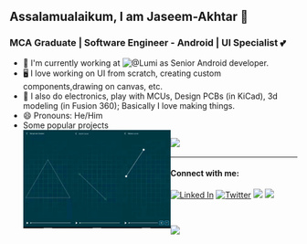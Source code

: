## Assalamualaikum, I am Jaseem-Akhtar 👋
### MCA Graduate | Software Engineer - Android | UI Specialist 💕

- 🔭 I'm currently working at ![@Lumi](https://github.com/orgs/lumirental) as Senior Android developer.
- 🖥️ I love working on UI from scratch, creating custom components,drawing on canvas, etc.
- 🌱 I also do electronics, play with MCUs, Design PCBs (in KiCad), 3d modeling (in Fusion 360); Basically I love making things.
- 😄 Pronouns: He/Him
- Some popular projects <br>
  <img style="float: left;" src="https://raw.githubusercontent.com/Jaseemakhtar/ComposeCG/main/art/Seipinsky_triangle.gif" width="86" />
  <img style="float: left;" src="https://raw.githubusercontent.com/Jaseemakhtar/ComposeCG/main/art/Koch_curve.gif" width="86" />
  <img style="float: left;" src="https://raw.githubusercontent.com/Jaseemakhtar/ComposeCG/main/art/Bezier_curve.gif" width="86" />

<a href="https://www.artstation.com/jaseem-akhtar"><img src="https://img.shields.io/badge/Artstation-1DA1F2?style=for-the-badge&logo=Artstation&logoColor=white" /></a>

<hr>

#### Connect with me: 

<a href="https://www.linkedin.com/in/jaseemakhtar/"><img alt="Linked In" title="Linked In" src="https://img.shields.io/badge/-linked%20in-1DA1F2?style=for-the-badge&logo=linkedin&logoColor=white"/></a>
<a href="https://twitter.com/jaseemakhtar08"><img alt="Twitter" title="Twitter" src="https://img.shields.io/badge/-Twitter-1DA1F2?style=for-the-badge&logo=twitter&logoColor=white"/></a>
<a href="https://www.sololearn.com/profile/1121510" target="_blank"><img src="https://img.shields.io/badge/Sololearn-1DA1F2?style=for-the-badge&logo=Sololearn&logoColor=white" /></a>
<a href="https://t.me/Jaseemakhtar" target="_blank"><img src="https://img.shields.io/badge/Telegram-1DA1F2?style=for-the-badge&logo=Telegram" /></a>
&nbsp;&nbsp;

<br>

![](https://komarev.com/ghpvc/?username=jaseemakhtar&style=flat-square)


<!--
**Jaseemakhtar/Jaseemakhtar** is a ✨ _special_ ✨ repository because its `README.md` (this file) appears on your GitHub profile.

Here are some ideas to get you started:

- 🔭 I’m currently working on ...
- 🌱 I’m currently learning ...
- 👯 I’m looking to collaborate on ...
- 🤔 I’m looking for help with ...
- 💬 Ask me about ...
- 📫 How to reach me: ...
- 😄 Pronouns: ...
- ⚡ Fun fact: ...
-->
